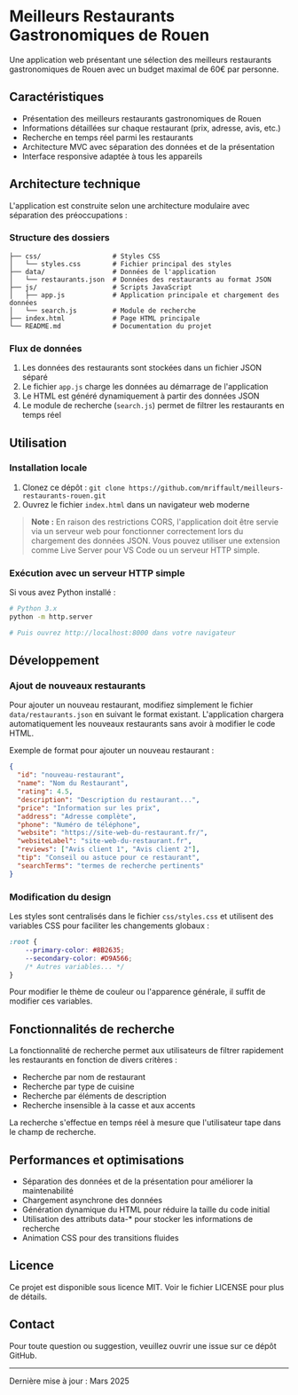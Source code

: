 # Meilleurs Restaurants Gastronomiques de Rouen

Une application web présentant une sélection des meilleurs restaurants gastronomiques de Rouen avec un budget maximal de 60€ par personne.

## Caractéristiques

- Présentation des meilleurs restaurants gastronomiques de Rouen
- Informations détaillées sur chaque restaurant (prix, adresse, avis, etc.)
- Recherche en temps réel parmi les restaurants
- Architecture MVC avec séparation des données et de la présentation
- Interface responsive adaptée à tous les appareils

## Architecture technique

L'application est construite selon une architecture modulaire avec séparation des préoccupations :

### Structure des dossiers

```
├── css/                  # Styles CSS
│   └── styles.css        # Fichier principal des styles
├── data/                 # Données de l'application
│   └── restaurants.json  # Données des restaurants au format JSON
├── js/                   # Scripts JavaScript
│   ├── app.js            # Application principale et chargement des données
│   └── search.js         # Module de recherche
├── index.html            # Page HTML principale
└── README.md             # Documentation du projet
```

### Flux de données

1. Les données des restaurants sont stockées dans un fichier JSON séparé
2. Le fichier `app.js` charge les données au démarrage de l'application
3. Le HTML est généré dynamiquement à partir des données JSON
4. Le module de recherche (`search.js`) permet de filtrer les restaurants en temps réel

## Utilisation

### Installation locale

1. Clonez ce dépôt : `git clone https://github.com/mriffault/meilleurs-restaurants-rouen.git`
2. Ouvrez le fichier `index.html` dans un navigateur web moderne

> **Note :** En raison des restrictions CORS, l'application doit être servie via un serveur web pour fonctionner correctement lors du chargement des données JSON. Vous pouvez utiliser une extension comme Live Server pour VS Code ou un serveur HTTP simple.

### Exécution avec un serveur HTTP simple

Si vous avez Python installé :

```bash
# Python 3.x
python -m http.server

# Puis ouvrez http://localhost:8000 dans votre navigateur
```

## Développement

### Ajout de nouveaux restaurants

Pour ajouter un nouveau restaurant, modifiez simplement le fichier `data/restaurants.json` en suivant le format existant. L'application chargera automatiquement les nouveaux restaurants sans avoir à modifier le code HTML.

Exemple de format pour ajouter un nouveau restaurant :

```json
{
  "id": "nouveau-restaurant",
  "name": "Nom du Restaurant",
  "rating": 4.5,
  "description": "Description du restaurant...",
  "price": "Information sur les prix",
  "address": "Adresse complète",
  "phone": "Numéro de téléphone",
  "website": "https://site-web-du-restaurant.fr/",
  "websiteLabel": "site-web-du-restaurant.fr",
  "reviews": ["Avis client 1", "Avis client 2"],
  "tip": "Conseil ou astuce pour ce restaurant",
  "searchTerms": "termes de recherche pertinents"
}
```

### Modification du design

Les styles sont centralisés dans le fichier `css/styles.css` et utilisent des variables CSS pour faciliter les changements globaux :

```css
:root {
    --primary-color: #8B2635;
    --secondary-color: #D9A566;
    /* Autres variables... */
}
```

Pour modifier le thème de couleur ou l'apparence générale, il suffit de modifier ces variables.

## Fonctionnalités de recherche

La fonctionnalité de recherche permet aux utilisateurs de filtrer rapidement les restaurants en fonction de divers critères :

- Recherche par nom de restaurant
- Recherche par type de cuisine
- Recherche par éléments de description
- Recherche insensible à la casse et aux accents

La recherche s'effectue en temps réel à mesure que l'utilisateur tape dans le champ de recherche.

## Performances et optimisations

- Séparation des données et de la présentation pour améliorer la maintenabilité
- Chargement asynchrone des données
- Génération dynamique du HTML pour réduire la taille du code initial
- Utilisation des attributs data-* pour stocker les informations de recherche
- Animation CSS pour des transitions fluides

## Licence

Ce projet est disponible sous licence MIT. Voir le fichier LICENSE pour plus de détails.

## Contact

Pour toute question ou suggestion, veuillez ouvrir une issue sur ce dépôt GitHub.

---

Dernière mise à jour : Mars 2025
